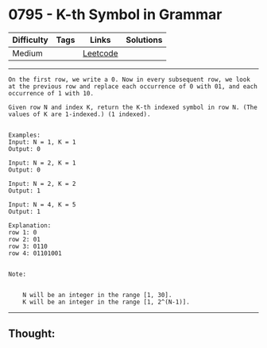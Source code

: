 # 0795 - K-th Symbol in Grammar

Difficulty  | Tags | Links | Solutions
----------- | ---- | ----- | -----
Medium |  | [Leetcode](https://leetcode.com/problems/k-th-symbol-in-grammar/description/) |


-----------

```
On the first row, we write a 0. Now in every subsequent row, we look at the previous row and replace each occurrence of 0 with 01, and each occurrence of 1 with 10.

Given row N and index K, return the K-th indexed symbol in row N. (The values of K are 1-indexed.) (1 indexed).


Examples:
Input: N = 1, K = 1
Output: 0

Input: N = 2, K = 1
Output: 0

Input: N = 2, K = 2
Output: 1

Input: N = 4, K = 5
Output: 1

Explanation:
row 1: 0
row 2: 01
row 3: 0110
row 4: 01101001


Note:


	N will be an integer in the range [1, 30].
	K will be an integer in the range [1, 2^(N-1)].
```

-----------

## Thought:
